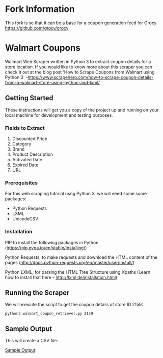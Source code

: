 # Fork Information
This fork is so that it can be a base for a coupon generation feed for Grocy https://github.com/grocy/grocy

# Walmart Coupons
Walmart Web Scraper written in Python 3 to extract coupon details for a store location. If you would like to know more about this scraper
you can check it out at the blog post 'How to Scrape Coupons from Walmart using Python 3' -https://www.scrapehero.com/how-to-scrape-coupon-details-from-a-walmart-store-using-python-and-lxml/

## Getting Started
These instructions will get you a copy of the project up and running on your local machine for development and testing purposes.

### Fields to Extract
1. Discounted Price
2. Category
3. Brand
4. Product Description
5. Activated Date
6. Expired Date
7. URL

### Prerequisites
For this web scraping tutorial usng Python 3, we will need some some packages:

* Python Requests
* LXML
* UnicodeCSV

### Installation

PIP to install the following packages in Python (https://pip.pypa.io/en/stable/installing/)

Python Requests, to make requests and download the HTML content of the pages (http://docs.python-requests.org/en/master/user/install/)

Python LXML, for parsing the HTML Tree Structure using Xpaths (Learn how to install that here – http://lxml.de/installation.html)

## Running the Scraper

We will execute the script to get the coupon details of store ID 2159:

```
python3 walmart_coupon_retriever.py 2159
```

## Sample Output
This will create a CSV file:

[Sample Output](https://raw.githubusercontent.com/scrapehero/walmart-coupons/master/2159_coupons.csv)
